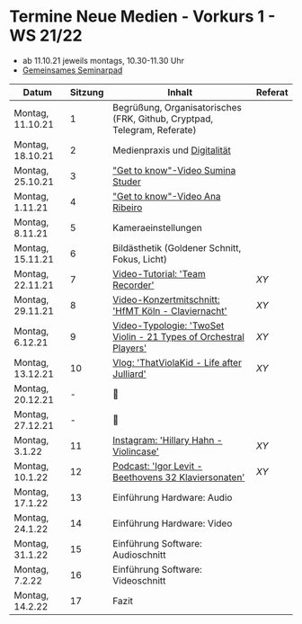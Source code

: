 # Termine Neue Medien - Vorkurs 1 - WS 21/22

- ab 11.10.21 jeweils montags, 10.30-11.30 Uhr
- [Gemeinsames Seminarpad](https://cryptpad.fr/pad/#/2/pad/edit/b+fn7rHU+kFCyapC-RU3FkjG/)

| Datum | Sitzung | Inhalt | Referat |
| ----- | ------- | ------ | ---- |
| Montag, 11.10.21 | 1 | Begrüßung, Organisatorisches (FRK, Github, Cryptpad, Telegram, Referate)
| Montag, 18.10.21 | 2 | Medienpraxis und [Digitalität](http://felix.openflows.com/node/429)
| Montag, 25.10.21 | 3 | ["Get to know"-Video Sumina Studer](https://www.youtube.com/watch?v=3_pK29fDx-g)
| Montag, 1.11.21 | 4 | ["Get to know"-Video Ana Ribeiro](https://youtu.be/7GsM2j1DcwE)
| Montag, 8.11.21 | 5 | Kameraeinstellungen
| Montag, 15.11.21 | 6 | Bildästhetik (Goldener Schnitt, Fokus, Licht)
| Montag, 22.11.21 | 7 | [Video-Tutorial: 'Team Recorder'](https://www.youtube.com/watch?v=VDdf3HM9U1w) | *XY*
| Montag, 29.11.21 | 8 | [Video-Konzertmitschnitt: 'HfMT Köln - Claviernacht'](https://www.youtube.com/watch?v=a2httknWkt0&t=1792s) | *XY*
| Montag, 6.12.21 | 9 | [Video-Typologie: 'TwoSet Violin - 21 Types of Orchestral Players'](https://www.youtube.com/watch?v=QkklAQLhnQY) | *XY*
| Montag, 13.12.21 | 10 | [Vlog: 'ThatViolaKid - Life after Julliard'](https://www.youtube.com/watch?v=ZMlhpKlYxZQ) | *XY*
| Montag, 20.12.21 | - | 🎅
| Montag, 27.12.21 | - | 🎄
| Montag, 3.1.22 | 11 | [Instagram: 'Hillary Hahn - Violincase'](https://www.instagram.com/violincase/) | *XY*
| Montag, 10.1.22 | 12 | [Podcast: 'Igor Levit - Beethovens 32 Klaviersonaten'](https://www.br.de/mediathek/podcast/igor-levits-klavierpodcast-32-x-beethoven/alle/826?page=2&order=relevance) | *XY*
| Montag, 17.1.22 | 13 | Einführung Hardware: Audio
| Montag, 24.1.22 | 14 | Einführung Hardware: Video
| Montag, 31.1.22 | 15 | Einführung Software: Audioschnitt
| Montag, 7.2.22 | 16 | Einführung Software: Videoschnitt
| Montag, 14.2.22 | 17 | Fazit
